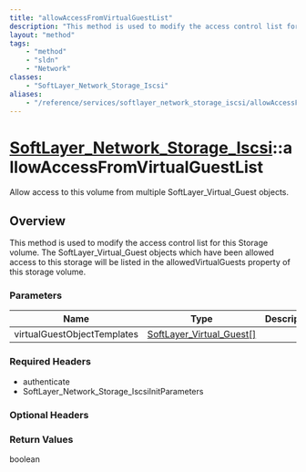 ```yaml
---
title: "allowAccessFromVirtualGuestList"
description: "This method is used to modify the access control list for this Storage volume.  The SoftLayer_Virtual_Guest objects whic... "
layout: "method"
tags:
    - "method"
    - "sldn"
    - "Network"
classes:
    - "SoftLayer_Network_Storage_Iscsi"
aliases:
    - "/reference/services/softlayer_network_storage_iscsi/allowAccessFromVirtualGuestList"
---
```

# [SoftLayer_Network_Storage_Iscsi](/reference/services/SoftLayer_Network_Storage_Iscsi)::allowAccessFromVirtualGuestList

Allow access to this volume from multiple SoftLayer_Virtual_Guest objects.


## Overview 
This method is used to modify the access control list for this Storage volume.  The SoftLayer_Virtual_Guest objects which have been allowed access to this storage will be listed in the allowedVirtualGuests property of this storage volume. 

### Parameters 
|Name | Type | Description |
| --- | --- | --- |
|virtualGuestObjectTemplates| <a href='/reference/datatypes/SoftLayer_Virtual_Guest'>SoftLayer_Virtual_Guest[] </a>| |


### Required Headers
* authenticate
* SoftLayer_Network_Storage_IscsiInitParameters

### Optional Headers

### Return Values
boolean

